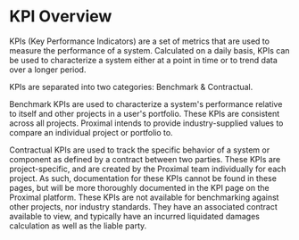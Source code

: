 # KPI Overview
KPIs (Key Performance Indicators) are a set of metrics that are used to measure the performance of a system. Calculated on a daily basis, KPIs can be used to characterize a system either at a point in time or to trend data over a longer period.

KPIs are separated into two categories: Benchmark & Contractual.

Benchmark KPIs are used to characterize a system's performance relative to itself and other projects in a user's portfolio. These KPIs are consistent across all projects. Proximal intends to provide industry-supplied values to compare an individual project or portfolio to.

Contractual KPIs are used to track the specific behavior of a system or component as defined by a contract between two parties. These KPIs are project-specific, and are created by the Proximal team individually for each project. As such, documentation for these KPIs cannot be found in these pages, but will be more thoroughly documented in the KPI page on the Proximal platform. These KPIs are not available for benchmarking against other projects, nor industry standards. They have an associated contract available to view, and typically have an incurred liquidated damages calculation as well as the liable party.